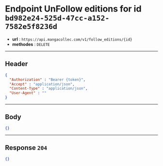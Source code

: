 # Endpoint UnFollow editions for id `bd982e24-525d-47cc-a152-7582e5f8236d`

- **url** : `https://api.mangacollec.com/v1/follow_editions/{id}`
- **methodes** : `DELETE`

---

## Header

```json
{
  "Authorization" : "Bearer {token}",
  "Accept" : "application/json",
  "Content-Type" : "application/json",
  "User-Agent" : ""
}
```

---

## Body

```json
{}
```

---

## Response `204`

```json
{}
```